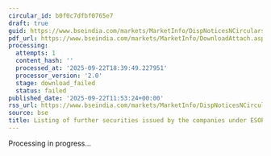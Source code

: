 ```yaml
---
circular_id: b0f0c7dfbf0765e7
draft: true
guid: https://www.bseindia.com/markets/MarketInfo/DispNoticesNCirculars.aspx?Noticeid={6B872DEE-898F-4BB1-8D07-F55719A61DB4}&noticeno=20250922-15&dt=09/22/2025&icount=15&totcount=58&flag=0
pdf_url: https://www.bseindia.com/markets/MarketInfo/DownloadAttach.aspx?id=20250922-15&attachedId=
processing:
  attempts: 1
  content_hash: ''
  processed_at: '2025-09-22T18:39:49.227951'
  processor_version: '2.0'
  stage: download_failed
  status: failed
published_date: '2025-09-22T11:53:24+00:00'
rss_url: https://www.bseindia.com/markets/MarketInfo/DispNoticesNCirculars.aspx?Noticeid={6B872DEE-898F-4BB1-8D07-F55719A61DB4}&noticeno=20250922-15&dt=09/22/2025&icount=15&totcount=58&flag=0
source: bse
title: Listing of further securities issued by the companies under ESOP/ESOS
---
```


Processing in progress...